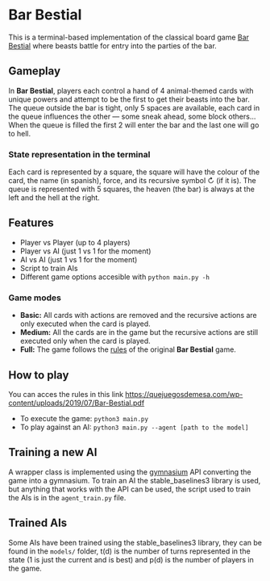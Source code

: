 # Bar Bestial

This is a terminal-based implementation of the classical board game [Bar Bestial](https://quejuegosdemesa.com/wp-content/uploads/2019/07/Bar-Bestial.pdf) where beasts battle for entry into the parties of the bar.

## Gameplay

In **Bar Bestial**, players each control a hand of 4 animal-themed cards with unique powers and attempt to be the first to get their beasts into the bar.
The queue outside the bar is tight, only 5 spaces are available, each card in the queue influences the other — some sneak ahead, some block others...
When the queue is filled the first 2 will enter the bar and the last one will go to hell.

### State representation in the terminal

Each card is represented by a square, the square will have the colour of the card, the name (in spanish), force, and its recursive symbol ↻ (if it is).
The queue is represented with 5 squares, the heaven (the bar) is always at the left and the hell at the right.

## Features

- Player vs Player (up to 4 players)
- Player vs AI (just 1 vs 1 for the moment)
- AI vs AI (just 1 vs 1 for the moment)
- Script to train AIs
- Different game options accesible with `python main.py -h`

### Game modes

- **Basic:** All cards with actions are removed and the recursive actions are only executed when the card is played.
- **Medium:** All the cards are in the game but the recursive actions are still executed only when the card is played.
- **Full:** The game follows the [rules](https://quejuegosdemesa.com/wp-content/uploads/2019/07/Bar-Bestial.pdf) of the original **Bar Bestial** game.

## How to play

You can acces the rules in this link <https://quejuegosdemesa.com/wp-content/uploads/2019/07/Bar-Bestial.pdf>

- To execute the game: `python3 main.py`
- To play against an AI: `python3 main.py --agent [path to the model]`

## Training a new AI

A wrapper class is implemented using the [gymnasium](https://gymnasium.farama.org/) API converting the game into a gymnasium. To train an AI the stable_baselines3 library is used, but anything that works with the API can be used,
the script used to train the AIs is in the `agent_train.py` file.

## Trained AIs

Some AIs have been trained using the stable_baselines3 library, they can be found in the `models/` folder, t(d) is the number of turns represented in the state (1 is just the current and is best) and
p(d) is the number of players in the game.
